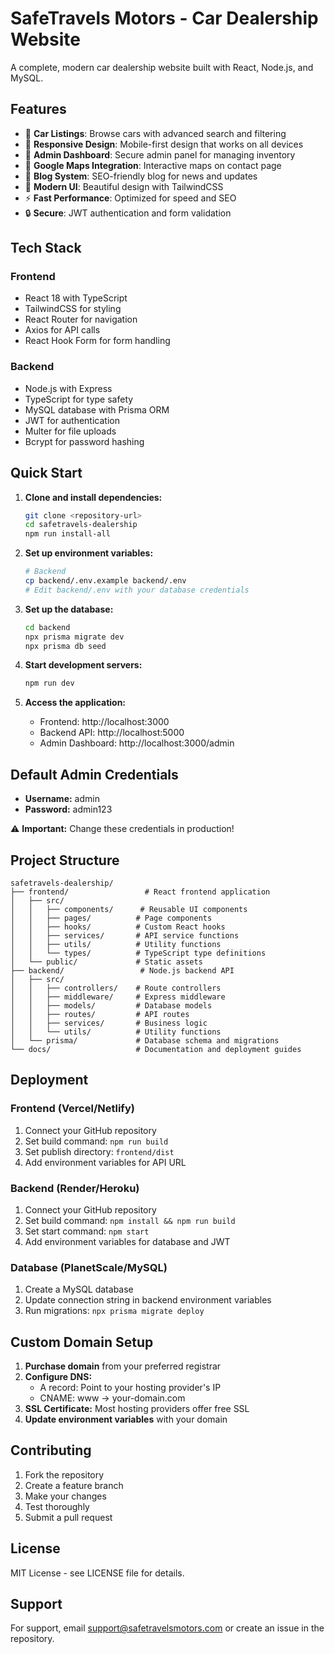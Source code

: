 # SafeTravels Motors - Car Dealership Website

A complete, modern car dealership website built with React, Node.js, and MySQL.

## Features

- 🚗 **Car Listings**: Browse cars with advanced search and filtering
- 📱 **Responsive Design**: Mobile-first design that works on all devices
- 🔐 **Admin Dashboard**: Secure admin panel for managing inventory
- 📍 **Google Maps Integration**: Interactive maps on contact page
- 📝 **Blog System**: SEO-friendly blog for news and updates
- 🎨 **Modern UI**: Beautiful design with TailwindCSS
- ⚡ **Fast Performance**: Optimized for speed and SEO
- 🔒 **Secure**: JWT authentication and form validation

## Tech Stack

### Frontend
- React 18 with TypeScript
- TailwindCSS for styling
- React Router for navigation
- Axios for API calls
- React Hook Form for form handling

### Backend
- Node.js with Express
- TypeScript for type safety
- MySQL database with Prisma ORM
- JWT for authentication
- Multer for file uploads
- Bcrypt for password hashing

## Quick Start

1. **Clone and install dependencies:**
   ```bash
   git clone <repository-url>
   cd safetravels-dealership
   npm run install-all
   ```

2. **Set up environment variables:**
   ```bash
   # Backend
   cp backend/.env.example backend/.env
   # Edit backend/.env with your database credentials
   ```

3. **Set up the database:**
   ```bash
   cd backend
   npx prisma migrate dev
   npx prisma db seed
   ```

4. **Start development servers:**
   ```bash
   npm run dev
   ```

5. **Access the application:**
   - Frontend: http://localhost:3000
   - Backend API: http://localhost:5000
   - Admin Dashboard: http://localhost:3000/admin

## Default Admin Credentials

- **Username:** admin
- **Password:** admin123

⚠️ **Important:** Change these credentials in production!

## Project Structure

```
safetravels-dealership/
├── frontend/                 # React frontend application
│   ├── src/
│   │   ├── components/      # Reusable UI components
│   │   ├── pages/          # Page components
│   │   ├── hooks/          # Custom React hooks
│   │   ├── services/       # API service functions
│   │   ├── utils/          # Utility functions
│   │   └── types/          # TypeScript type definitions
│   └── public/             # Static assets
├── backend/                 # Node.js backend API
│   ├── src/
│   │   ├── controllers/    # Route controllers
│   │   ├── middleware/     # Express middleware
│   │   ├── models/         # Database models
│   │   ├── routes/         # API routes
│   │   ├── services/       # Business logic
│   │   └── utils/          # Utility functions
│   └── prisma/             # Database schema and migrations
└── docs/                   # Documentation and deployment guides
```

## Deployment

### Frontend (Vercel/Netlify)
1. Connect your GitHub repository
2. Set build command: `npm run build`
3. Set publish directory: `frontend/dist`
4. Add environment variables for API URL

### Backend (Render/Heroku)
1. Connect your GitHub repository
2. Set build command: `npm install && npm run build`
3. Set start command: `npm start`
4. Add environment variables for database and JWT

### Database (PlanetScale/MySQL)
1. Create a MySQL database
2. Update connection string in backend environment variables
3. Run migrations: `npx prisma migrate deploy`

## Custom Domain Setup

1. **Purchase domain** from your preferred registrar
2. **Configure DNS:**
   - A record: Point to your hosting provider's IP
   - CNAME: www → your-domain.com
3. **SSL Certificate:** Most hosting providers offer free SSL
4. **Update environment variables** with your domain

## Contributing

1. Fork the repository
2. Create a feature branch
3. Make your changes
4. Test thoroughly
5. Submit a pull request

## License

MIT License - see LICENSE file for details.

## Support

For support, email support@safetravelsmotors.com or create an issue in the repository.


